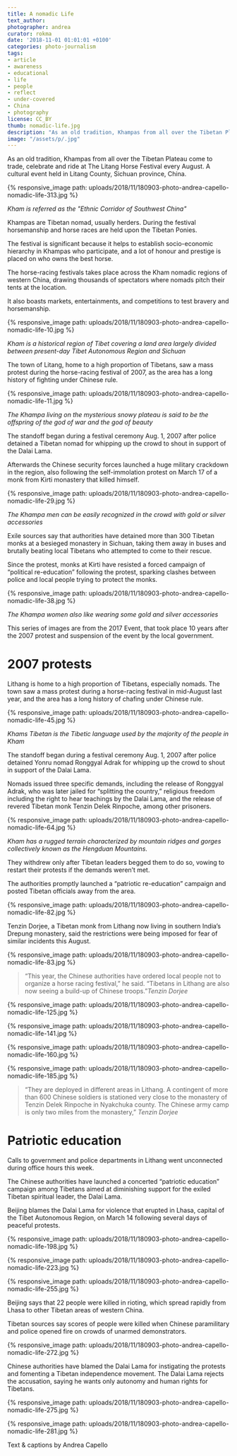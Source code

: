 ```yaml
---
title: A nomadic Life
text_author:
photographer: andrea
curator: rokma
date: '2018-11-01 01:01:01 +0100'
categories: photo-journalism
tags:
- article
- awareness
- educational
- life
- people
- reflect
- under-covered
- China
- photography
license: CC_BY
thumb: nomadic-life.jpg
description: "As an old tradition, Khampas from all over the Tibetan Plateau come to celebrate The Litang Horse Festival every August in Litang County, Sichuan province, China."
image: "/assets/p/.jpg"
---
```


As an old tradition, Khampas from all over the Tibetan Plateau come to trade, celebrate and ride at The Litang Horse Festival every August. A cultural event held in Litang County, Sichuan province, China.


{% responsive_image path: uploads/2018/11/180903-photo-andrea-capello-nomadic-life-313.jpg %}

_Kham is referred as the "Ethnic Corridor of Southwest China"_

Khampas are Tibetan nomad, usually herders. During the festival horsemanship and horse races are held upon the Tibetan Ponies.

The festival is significant because it helps to establish socio-economic hierarchy in Khampas who participate, and a lot of honour and prestige is placed on who owns the best horse.

The horse-racing festivals takes place across the Kham nomadic regions of western China, drawing thousands of spectators where nomads pitch their tents at the location.

It also boasts markets, entertainments, and competitions to test bravery and horsemanship.





{% responsive_image path: uploads/2018/11/180903-photo-andrea-capello-nomadic-life-10.jpg %}

_Kham is a historical region of Tibet covering a land area largely divided between present-day Tibet Autonomous Region and Sichuan_


The town of Litang, home to a high proportion of Tibetans, saw a mass protest during the horse-racing festival of 2007, as the area has a long history of fighting under Chinese rule.

{% responsive_image path: uploads/2018/11/180903-photo-andrea-capello-nomadic-life-11.jpg %}

_The Khampa living on the mysterious snowy plateau is said to be the offspring of the god of war and the god of beauty_


The standoff began during a festival ceremony Aug. 1, 2007 after police detained a Tibetan nomad for whipping up the crowd to shout in support of the Dalai Lama.

Afterwards the Chinese security forces launched a huge military crackdown in the region, also following the self-immolation protest on March 17 of a monk from Kirti monastery that killed himself.

{% responsive_image path: uploads/2018/11/180903-photo-andrea-capello-nomadic-life-29.jpg %}

_The Khampa men can be easily recognized in the crowd with gold or silver accessories_

Exile sources say that authorities have detained more than 300 Tibetan monks at a besieged monastery in Sichuan, taking them away in buses and brutally beating local Tibetans who attempted to come to their rescue.

Since the protest, monks at Kirti have resisted a forced campaign of “political re-education” following the protest, sparking clashes between police and local people trying to protect the monks.


{% responsive_image path: uploads/2018/11/180903-photo-andrea-capello-nomadic-life-38.jpg %}

_The Khampa women also like wearing some gold and silver accessories_

This series of images are from the 2017 Event, that took place 10 years after the 2007 protest and suspension of the event by the local government.


# 2007 protests

Lithang is home to a high proportion of Tibetans, especially nomads. The town saw a mass protest during a horse-racing festival in mid-August last year, and the area has a long history of chafing under Chinese rule.



{% responsive_image path: uploads/2018/11/180903-photo-andrea-capello-nomadic-life-45.jpg %}

_Khams Tibetan is the Tibetic language used by the majority of the people in Kham_


The standoff began during a festival ceremony Aug. 1, 2007 after police detained Yonru nomad Ronggyal Adrak for whipping up the crowd to shout in support of the Dalai Lama.

Nomads issued three specific demands, including the release of Ronggyal Adrak, who was later jailed for “splitting the country,” religious freedom including the right to hear teachings by the Dalai Lama, and the release of revered Tibetan monk Tenzin Delek Rinpoche, among other prisoners.




{% responsive_image path: uploads/2018/11/180903-photo-andrea-capello-nomadic-life-64.jpg %}

_Kham has a rugged terrain characterized by mountain ridges and gorges collectively known as the Hengduan Mountains._


They withdrew only after Tibetan leaders begged them to do so, vowing to restart their protests if the demands weren’t met.

The authorities promptly launched a “patriotic re-education” campaign and posted Tibetan officials away from the area.



{% responsive_image path: uploads/2018/11/180903-photo-andrea-capello-nomadic-life-82.jpg %}


Tenzin Dorjee, a Tibetan monk from Lithang now living in southern India’s Drepung monastery, said the restrictions were being imposed for fear of similar incidents this August. 

{% responsive_image path: uploads/2018/11/180903-photo-andrea-capello-nomadic-life-83.jpg %}


>“This year, the Chinese authorities have ordered local people not to organize a horse racing festival,” he said. “Tibetans in Lithang are also now seeing a build-up of Chinese troops.”_Tenzin Dorjee_

{% responsive_image path: uploads/2018/11/180903-photo-andrea-capello-nomadic-life-125.jpg %}

{% responsive_image path: uploads/2018/11/180903-photo-andrea-capello-nomadic-life-141.jpg %}

{% responsive_image path: uploads/2018/11/180903-photo-andrea-capello-nomadic-life-160.jpg %}

{% responsive_image path: uploads/2018/11/180903-photo-andrea-capello-nomadic-life-185.jpg %}


>“They are deployed in different areas in Lithang. A contingent of more than 600 Chinese soldiers is stationed very close to the monastery of Tenzin Delek Rinpoche in Nyakchuka county. The Chinese army camp is only two miles from the monastery,” _Tenzin Dorjee_






# Patriotic education

Calls to government and police departments in Lithang went unconnected during office hours this week.

The Chinese authorities have launched a concerted “patriotic education” campaign among Tibetans aimed at diminishing support for the exiled Tibetan spiritual leader, the Dalai Lama.


Beijing blames the Dalai Lama for violence that erupted in Lhasa, capital of the Tibet Autonomous Region, on March 14 following several days of peaceful protests.


{% responsive_image path: uploads/2018/11/180903-photo-andrea-capello-nomadic-life-198.jpg %}


{% responsive_image path: uploads/2018/11/180903-photo-andrea-capello-nomadic-life-223.jpg %}


{% responsive_image path: uploads/2018/11/180903-photo-andrea-capello-nomadic-life-255.jpg %}


Beijing says that 22 people were killed in rioting, which spread rapidly from Lhasa to other Tibetan areas of western China.

Tibetan sources say scores of people were killed when Chinese paramilitary and police opened fire on crowds of unarmed demonstrators.


{% responsive_image path: uploads/2018/11/180903-photo-andrea-capello-nomadic-life-272.jpg %}


Chinese authorities have blamed the Dalai Lama for instigating the protests and fomenting a Tibetan independence movement. The Dalai Lama rejects the accusation, saying he wants only autonomy and human rights for Tibetans.


{% responsive_image path: uploads/2018/11/180903-photo-andrea-capello-nomadic-life-275.jpg %}

{% responsive_image path: uploads/2018/11/180903-photo-andrea-capello-nomadic-life-281.jpg %}





Text & captions by Andrea Capello
